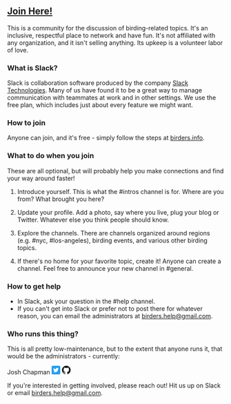 ## [Join Here!](http://www.birders.info)

This is a community for the discussion of birding-related topics. It's an inclusive, respectful place to network and have fun. It's not affiliated with any organization, and it isn't selling anything. Its upkeep is a volunteer labor of love.

### What is Slack?

Slack is collaboration software produced by the company [Slack Technologies](https://get.slack.help/hc/en-us/articles/115004071768-What-is-Slack-). Many of us have found it to be a great way to manage communication with teammates at work and in other settings. We use the free plan, which includes just about every feature we might want.

### How to join

Anyone can join, and it's free - simply follow the steps at [birders.info](http://www.birders.info).

### What to do when you join

These are all optional, but will probably help you make connections and find your way around faster!

1. Introduce yourself. This is what the #intros channel is for. Where are you from? What brought you here?

1. Update your profile. Add a photo, say where you live, plug your blog or Twitter. Whatever else you think people should know.

1. Explore the channels. There are channels organized around regions (e.g. #nyc, #los-angeles), birding events, and various other birding topics.

1. If there's no home for your favorite topic, create it! Anyone can create a channel. Feel free to announce your new channel in #general.

### How to get help

- In Slack, ask your question in the #help channel.
- If you can't get into Slack or prefer not to post there for whatever reason, you can email the administrators at birders.help@gmail.com.

### Who runs this thing?

This is all pretty low-maintenance, but to the extent that anyone runs it, that would be the administrators - currently:

Josh Chapman 
[![Twitter](img/Twitter_Social_Icon_Rounded_Square_Color.png)](https://twitter.com/j_chapper)
[![GitHub](img/GitHub-Mark.png)](https://github.com/joshuahchapman)

If you're interested in getting involved, please reach out! Hit us up on Slack or email birders.help@gmail.com.
